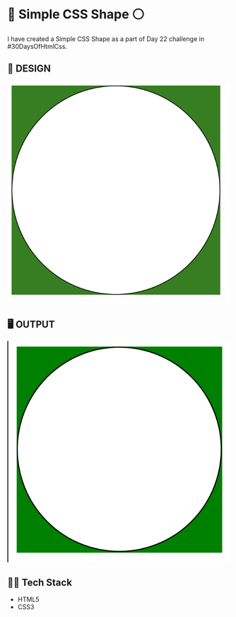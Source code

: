 # 🔲 Simple CSS Shape ⚪
I have created a Simple CSS Shape as a part of Day 22 challenge in #30DaysOfHtmlCss.

## 🎨 DESIGN
![design](design.png)

## 🖥️ OUTPUT
![output](output.png)

## 👩‍💻  Tech Stack
- HTML5
- CSS3
